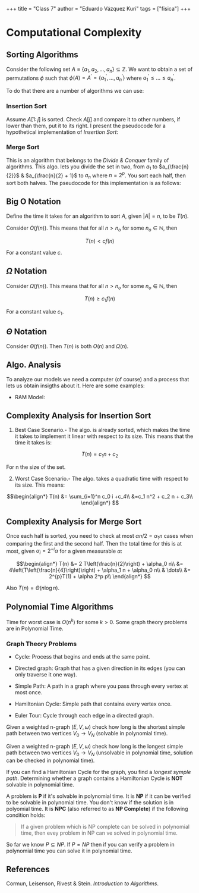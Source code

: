 +++
title = "Class 7"
author = "Eduardo Vázquez Kuri"
tags = ["fisica"]
+++

# Computational Complexity

## Sorting Algorithms

Consider the following set $A \equiv \{a_1,a_2,\dots,a_n\} \subseteq \mathbb{Z}$. We want to obtain a set of permutations $\phi$ such that $\phi(A) = A^{'} =\{a_1^{'},\dots, a_n^{'}\}$ where $a_1^{'} \leq \dots \leq a_n^{'}$.

To do that there are a number of algorithms we can use:

### Insertion Sort

Assume $A[1 \colon j]$ is sorted. Check $A[j]$ and compare it to other numbers, if lower than them, put it to its right. I present the pseudocode for a hypothetical implementation of _*Insertion Sort*_:

### Merge Sort

This is an algorithm that belongs to the _*Divide & Conquer*_ family of algorithms. This algo. lets you divide the set in two, from $a_1$ to $a_{\frac{n}{2}}$ & $a_{\frac{n}{2} + 1}$ to $a_n$ where $n = 2^p$. You sort each half, then sort both halves. The pseudocode for this implementation is as follows:

## Big O Notation

Define the time it takes for an algorithm to sort $A$, given $\vert A \vert = n$, to be $T(n)$.

Consider $O(f(n))$. This means that for all $n>n_o$ for some $n_o \in \mathbb{N}$, then 

$$T(n) < c f(n)$$

For a constant value $c$.

## $\Omega$ Notation

Consider $\Omega(f(n))$. This means that for all $n>n_o$ for some $n_o \in \mathbb{N}$, then 

$$T(n) \geq c_1 f(n)$$

For a constant value $c_1$.

## $\Theta$ Notation

Consider $\Theta(f(n))$. Then $T(n)$ is both $O(n)$ and $\Omega(n)$.

## Algo. Analysis

To analyze our models we need a computer (of course) and a process that lets us obtain insigths about it. Here are some examples:

* RAM Model: 

## Complexity Analysis for Insertion Sort

1. Best Case Scenario.- The algo. is already sorted, which makes the time it takes to implement it linear with respect to its size. This means that the time it takes is:

$$T(n) = c_1 n + c_2$$

For n the size of the set.

2. Worst Case Scenario.- The algo. takes a quadratic time with respect to its size. This means:

$$\begin{align*}
T(n) &= \sum_{i=1}^n c_0 i +c_4\\
&=c_1 n^2 + c_2 n + c_3\\
\end{align*}
$$

## Complexity Analysis for Merge Sort

Once each half is sorted, you need to check at most $\alpha n/2 = \alpha_1 n$ cases when comparing the first and the second half. Then the total time for this is at most, given $\alpha_i = 2^{-i} \alpha$ for a given measurable $\alpha$:

$$\begin{align*}
T(n) &= 2 T\left(\frac{n}{2}\right) + \alpha_0 n\\
&= 4\left(T\left(\frac{n}{4}\right)\right) + \alpha_1 n + \alpha_0 n\\
& \dots\\
&= 2^{p}T(1) + \alpha 2^p p\\
\end{align*}
$$

Also $T(n) = \Theta(n \log n)$.

## Polynomial Time Algorithms

Time for worst case is $O(n^k)$ for some $k>0$. Some graph theory problems are in Polynomial Time.

### Graph Theory Problems

* Cycle: Process that begins and ends at the same point.

* Directed graph: Graph that has a given direction in its edges (you can only traverse it one way).

* Simple Path: A path in a graph where you pass through every vertex at most once.

* Hamiltonian Cycle: Simple path that contains every vertex once.

* Euler Tour: Cycle through each edge in a directed graph.

Given a weighted n-graph $(E,V,\omega)$ check how long is the shortest simple path between two vertices $V_0 \to V_N$ (solvable in polynomial time).

Given a weighted n-graph $(E,V,\omega)$ check how long is the longest simple path between two vertices $V_0 \to V_N$ (unsolvable in polynomial time, solution can be checked in polynomial time).

If you can find a Hamiltonian Cycle for the graph, you find a _*longest symple path*_. Determining whether a graph contains a Hamiltonian Cycle is **NOT** solvable in polynomial time.

A problem is $\textbf{P}$ if it's solvable in polynomial time. It is $\textbf{NP}$ if it can be verified to be solvable in polynomial time. You don't know if the solution is in polyomial time. It is $\textbf{NPC}$ (also referred to as $\textbf{NP Complete}$) if the following condition holds:

> If a given problem which is NP complete can be solved in polynomial time, then evey problem in NP can ve solved in polynomial time.

So far we know $P \subseteq NP$. If $P = NP$ then if you can verify a problem in polynomial time you can solve it in polynomial time.

## References

Cormun, Leisenson, Rivest & Stein. _*Introduction to Algorithms*_.